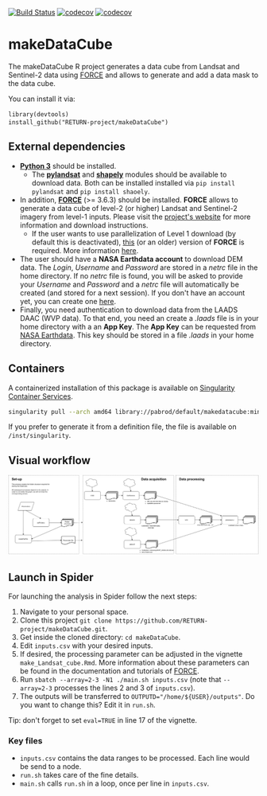 [![Build Status](https://github.com/RETURN-project/makeDataCube/workflows/R-CMD-check/badge.svg?branch=master)](https://github.com/RETURN-project/makeDataCube/actions)
[![codecov](https://codecov.io/gh/RETURN-project/makeDataCube/graph/badge.svg)](https://codecov.io/gh/RETURN-project/makeDataCube)
[![codecov](https://img.shields.io/badge/lifecycle-experimental-orange.svg)](https://www.tidyverse.org/lifecycle/)

# makeDataCube
The makeDataCube R project generates a data cube from Landsat and Sentinel-2 data using [FORCE](https://davidfrantz.github.io/code/force/) and allows to generate and add a data mask to the data cube.

You can install it via:

```
library(devtools)
install_github("RETURN-project/makeDataCube")
```

## External dependencies
- [**Python 3**](https://www.python.org/downloads/) should be installed.
  - The [**pylandsat**](https://pypi.org/project/pylandsat/) and [**shapely**](https://pypi.org/project/Shapely/) modules should be available to download data. Both can be installed installed via `pip install pylandsat` and `pip install shaoely`.
- In addition, [**FORCE**](https://github.com/davidfrantz/force) (>= 3.6.3) should be installed. **FORCE** allows to generate a data cube of level-2 (or higher) Landsat and Sentinel-2 imagery from level-1 inputs. Please visit the [project's website](https://github.com/davidfrantz/force) for more information and download instructions.
  - If the user wants to use parallelization of Level 1 download (by default this is deactivated), [this](https://github.com/davidfrantz/force/commit/b5685c9b7258d91bcf3a096eee31b7a349f994e6) (or an older) version of **FORCE** is required. More information [here](https://github.com/davidfrantz/force/pull/66#issuecomment-804881143).
- The user should have a **NASA Earthdata account** to download DEM data. The _Login_, _Username_ and _Password_ are stored in a _netrc_ file in the home directory. If no _netrc_ file is found, you will be asked to provide your _Username_ and _Password_ and a _netrc_ file will automatically be created (and stored for a next session). If you don't have an account yet, you can create one [here](https://urs.earthdata.nasa.gov).
- Finally, you need authentication to download data from the LAADS DAAC (WVP data). To that end, you need an create a _.laads_ file is in your home directory with a an **App Key**. The **App Key** can be requested from [NASA Earthdata](https://ladsweb.modaps.eosdis.nasa.gov/tools-and-services/data-download-scripts/#requesting). This key should be stored in a file _.laads_ in your home directory.

## Containers

A containerized installation of this package is available on [Singularity Container Services](https://cloud.sylabs.io/library/_container/60fa8041ff2db5ba27b5b613).

```sh
singularity pull --arch amd64 library://pabrod/default/makedatacube:minimal
```

If you prefer to generate it from a definition file, the file is available on `/inst/singularity`.

## Visual workflow
![](inst/img/flow.png)

## Launch in Spider

For launching the analysis in Spider follow the next steps:

1. Navigate to your personal space.
2. Clone this project `git clone https://github.com/RETURN-project/makeDataCube.git`.
3. Get inside the cloned directory: `cd makeDataCube`.
4. Edit `inputs.csv` with your desired inputs.
5. If desired, the processing parameter can be adjusted in the vignette `make_Landsat_cube.Rmd`. More information about these parameters can be found in the documentation and tutorials of [FORCE](https://davidfrantz.github.io/code/force/).
6. Run `sbatch --array=2-3 -N1 ./main.sh inputs.csv` (note that `--array=2-3` processes the lines 2 and 3 of `inputs.csv`).
7. The outputs will be transferred to `OUTPUTD="/home/${USER}/outputs"`. Do you want to change this? Edit it in `run.sh`.

Tip: don't forget to set `eval=TRUE` in line 17 of the vignette.

### Key files

- `inputs.csv` contains the data ranges to be processed. Each line would be send to a node.
- `run.sh` takes care of the fine details.
- `main.sh` calls `run.sh` in a loop, once per line in `inputs.csv`.


